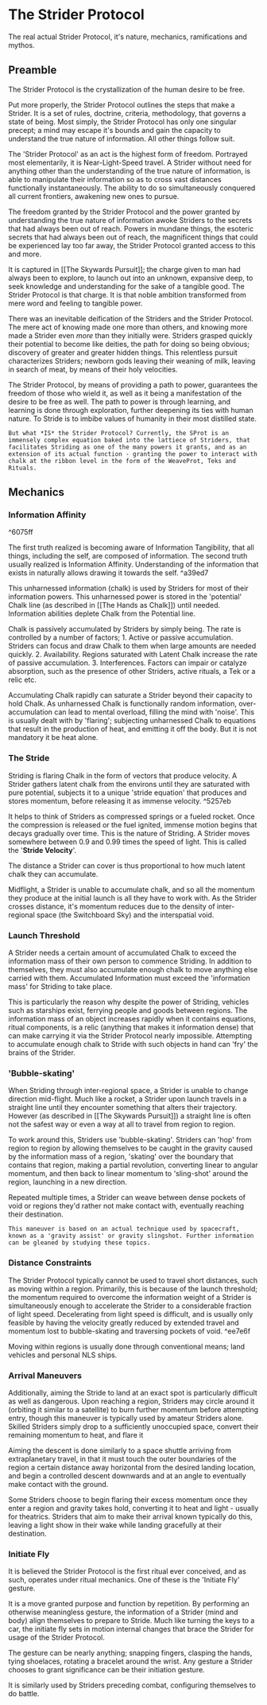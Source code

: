 # The Strider Protocol
The real actual Strider Protocol, it's nature, mechanics, ramifications and mythos.

## Preamble
The Strider Protocol is the crystallization of the human desire to be free.

Put more properly, the Strider Protocol outlines the steps that make a Strider. It is a set of rules, doctrine, criteria, methodology, that governs a state of being. Most simply, the Strider Protocol has only one singular precept; a mind may escape it's bounds and gain the capacity to understand the true nature of information. All other things follow suit.

The 'Strider Protocol' as an act is the highest form of freedom. Portrayed most elementarily, it is Near-Light-Speed travel. A Strider without need for anything other than the understanding of the true nature of information, is able to manipulate their information so as to cross vast distances functionally instantaneously. The ability to do so simultaneously conquered all current frontiers, awakening new ones to pursue.

The freedom granted by the Strider Protocol and the power granted by understanding the true nature of information awoke Striders to the secrets that had always been out of reach. Powers in mundane things, the esoteric secrets that had always been out of reach, the magnificent things that could be experienced lay too far away, the Strider Protocol granted access to this and more.

It is captured in [[The Skywards Pursuit]]; the charge given to man had always been to explore, to launch out into an unknown, expansive deep, to seek knowledge and understanding for the sake of a tangible good. The Strider Protocol is that charge. It is that noble ambition transformed from mere word and feeling to tangible power.

There was an inevitable deification of the Striders and the Strider Protocol. The mere act of knowing made one more than others, and knowing more made a Strider even *more* than they initially were. Striders grasped quickly their potential to become like deities, the path for doing so being obvious; discovery of greater and greater hidden things. This relentless pursuit characterizes Striders; newborn gods leaving their weaning of milk, leaving in search of meat, by means of their holy velocities.

The Strider Protocol, by means of providing a path to power, guarantees the freedom of those who wield it, as well as it being a manifestation of the desire to be free as well. The path to power is through learning, and learning is done through exploration, further deepening its ties with human nature. To Stride is to imbibe values of humanity in their most distilled state. 

	But what *IS* the Strider Protocol? Currently, the SProt is an immensely complex equation baked into the lattiece of Striders, that facilitates Striding as one of the many powers it grants, and as an extension of its actual function - granting the power to interact with chalk at the ribbon level in the form of the WeaveProt, Teks and Rituals.

## Mechanics
### Information Affinity

^6075ff

The first truth realized is becoming aware of Information Tangibility, that all things, including the self, are composed of information. The second truth usually realized is Information Affinity. Understanding of the information that exists in naturally allows drawing it towards the self. ^a39ed7

This unharnessed information (chalk) is used by Striders for most of their information powers. This unharnessed power is stored in the 'potential' Chalk line (as described in [[The Hands as Chalk]]) until needed. Information abilities deplete Chalk from the Potential line.

Chalk is passively accumulated by Striders by simply being. The rate is controlled by a number of factors;
	1. Active or passive accumulation. Striders can focus and draw Chalk to them when large amounts are needed quickly.
	2. Availability. Regions saturated with Latent Chalk increase the rate of passive accumulation.
	3. Interferences. Factors can impair or catalyze absorption, such as the presence of other Striders, active rituals, a Tek or a relic etc.

Accumulating Chalk rapidly can saturate a Strider beyond their capacity to hold Chalk. As unharnessed Chalk is functionally random information, over-accumulation can lead to mental overload, filling the mind with 'noise'. This is usually dealt with by 'flaring'; subjecting unharnessed Chalk to equations that result in the production of heat, and emitting it off the body. But it is not mandatory it be heat alone.

### The Stride
Striding is flaring Chalk in the form of vectors that produce velocity. A Strider gathers latent chalk from the environs until they are saturated with pure potential, subjects it to a unique 'stride equation' that produces and stores momentum, before releasing it as immense velocity. ^5257eb

It helps to think of Striders as compressed springs or a fueled rocket. Once the compression is released or the fuel ignited, immense motion begins that decays gradually over time. This is the nature of Striding. A Strider moves somewhere between 0.9 and 0.99 times the speed of light. This is called the '**Stride Velocity**'.

The distance a Strider can cover is thus proportional to how much latent chalk they can accumulate.

Midflight, a Strider is unable to accumulate chalk, and so all the momentum they produce at the initial launch is all they have to work with. As the Strider crosses distance, it's momentum reduces due to the density of inter-regional space (the Switchboard Sky) and the interspatial void.

### Launch Threshold
A Strider needs a certain amount of accumulated Chalk to exceed the information mass of their own person to commence Striding. In addition to themselves, they must also accumulate enough chalk to move anything else carried with them. Accumulated Information must exceed the 'information mass' for Striding to take place.

This is particularly the reason why despite the power of Striding, vehicles such as starships exist, ferrying people and goods between regions. The information mass of an object increases rapidly when it contains equations, ritual components, is a relic (anything that makes it information dense) that can make carrying it via the Strider Protocol nearly impossible. Attempting to accumulate enough chalk to Stride with such objects in hand can 'fry' the brains of the Strider.

### 'Bubble-skating'
When Striding through inter-regional space, a Strider is unable to change direction mid-flight. Much like a rocket, a Strider upon launch travels in a straight line until they encounter something that alters their trajectory. However (as described in [[The Skywards Pursuit]]) a straight line is often not the safest way or even a way at all to travel from region to region.

To work around this, Striders use 'bubble-skating'. Striders can 'hop' from region to region by allowing themselves to be caught in the gravity caused by the information mass of a region, 'skating' over the boundary that contains that region, making a partial revolution, converting linear to angular momentum, and then back to linear momentum to 'sling-shot' around the region, launching in a new direction.

Repeated multiple times, a Strider can weave between dense pockets of void or regions they'd rather not make contact with, eventually reaching their destination.

	This maneuver is based on an actual technique used by spacecraft, known as a 'gravity assist' or gravity slingshot. Further information can be gleaned by studying these topics.

### Distance Constraints
The Strider Protocol typically cannot be used to travel short distances, such as moving within a region. Primarily, this is because of the launch threshold; the momentum required to overcome the information weight of a Strider is simultaneously enough to accelerate the Strider to a considerable fraction of light speed. Decelerating from light speed is difficult, and is usually only feasible by having the velocity greatly reduced by extended travel and momentum lost to bubble-skating and traversing pockets of void. ^ee7e6f

Moving within regions is usually done through conventional means; land vehicles and personal NLS ships. 

### Arrival Maneuvers
Additionally, aiming the Stride to land at an exact spot is particularly difficult as well as dangerous. Upon reaching a region, Striders may circle around it (orbiting it similar to a satellite) to burn further momentum before attempting entry, though this maneuver is typically used by amateur Striders alone. Skilled Striders simply drop to a sufficiently unoccupied space, convert their remaining momentum to heat, and flare it

Aiming the descent is done similarly to a space shuttle arriving from extraplanetary travel, in that it must touch the outer boundaries of the region a certain distance away horizontal from the desired landing location, and begin a controlled descent downwards and at an angle to eventually make contact with the ground.

Some Striders choose to begin flaring their excess momentum once they enter a region and gravity takes hold, converting it to heat and light - usually for theatrics. Striders that aim to make their arrival known typically do this, leaving a light show in their wake while landing gracefully at their destination.

### Initiate Fly
It is believed the Strider Protocol is the first ritual ever conceived, and as such, operates under ritual mechanics. One of these is the 'Initiate Fly' gesture.

It is a move granted purpose and function by repetition. By performing an otherwise meaningless gesture, the information of a Strider (mind and body) align themselves to prepare to Stride. Much like turning the keys to a car, the initiate fly sets in motion internal changes that brace the Strider for usage of the Strider Protocol.

The gesture can be nearly anything; snapping fingers, clasping the hands, tying shoelaces, rotating a bracelet around the wrist. Any gesture a Strider chooses to grant significance can be their initiation gesture.

It is similarly used by Striders preceding combat, configuring themselves to do battle.

